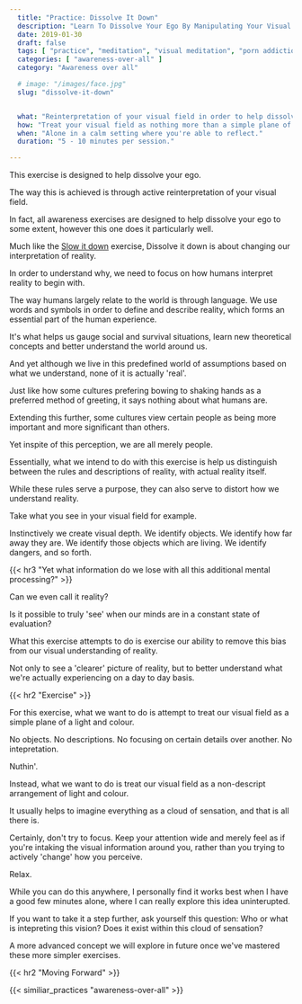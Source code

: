 ```yaml
---
  title: "Practice: Dissolve It Down"
  description: "Learn To Dissolve Your Ego By Manipulating Your Visual Perception Of Reality. Treat Your Visual Field As A Simple Plane Of A Light And Colour."
  date: 2019-01-30
  draft: false
  tags: [ "practice", "meditation", "visual meditation", "porn addiction", "addiction", "awareness", "awareness exercises", "perspective", "nofap", "neverfap", "neverfap deluxe" ]
  categories: [ "awareness-over-all" ]
  category: "Awareness over all"

  # image: "/images/face.jpg"
  slug: "dissolve-it-down"


  what: "Reinterpretation of your visual field in order to help dissolve your ego."
  how: "Treat your visual field as nothing more than a simple plane of a light and colour."
  when: "Alone in a calm setting where you're able to reflect."
  duration: "5 - 10 minutes per session."

---
```


<!-- VERY HAPPY WITH THIS -->


<!-- {{< hr2 "Context" >}} -->


This exercise is designed to help dissolve your ego.

The way this is achieved is through active reinterpretation of your visual field. 

In fact, all awareness exercises are designed to help dissolve your ego to some extent, however this one does it particularly well.

Much like the <a class="link" href="/articles/slow-it-down">Slow it down</a> exercise, Dissolve it down is about changing our interpretation of reality.

In order to understand why, we need to focus on how humans interpret reality to begin with. 

The way humans largely relate to the world is through language. We use words and symbols in order to define and describe reality, which forms an essential part of the human experience.

It's what helps us gauge social and survival situations, learn new theoretical concepts and better understand the world around us.

And yet although we live in this predefined world of assumptions based on what we understand, none of it is actually 'real'.

Just like how some cultures prefering bowing to shaking hands as a preferred method of greeting, it says nothing about what humans are. 

Extending this further, some cultures view certain people as being more important and more significant than others. 

Yet inspite of this perception, we are all merely people.

Essentially, what we intend to do with this exercise is help us distinguish between the rules and descriptions of reality, with actual reality itself. 

While these rules serve a purpose, they can also serve to distort how we understand reality. 

Take what you see in your visual field for example.

Instinctively we create visual depth. We identify objects. We identify how far away they are. We identify those objects which are living. We identify dangers, and so forth.


{{< hr3 "Yet what information do we lose with all this additional mental processing?" >}}


Can we even call it reality?

Is it possible to truly 'see' when our minds are in a constant state of evaluation?

What this exercise attempts to do is exercise our ability to remove this bias from our visual understanding of reality. 

Not only to see a 'clearer' picture of reality, but to better understand what we're actually experiencing on a day to day basis.


{{< hr2 "Exercise" >}}


For this exercise, what we want to do is attempt to treat our visual field as a simple plane of a light and colour. 

No objects. No descriptions. No focusing on certain details over another. No intepretation.

Nuthin'.

Instead, what we want to do is treat our visual field as a non-descript arrangement of light and colour.

It usually helps to imagine everything as a cloud of sensation, and that is all there is.

Certainly, don't try to focus. Keep your attention wide and merely feel as if you're intaking the visual information around you, rather than you trying to actively 'change' how you perceive. 

Relax.

While you can do this anywhere, I personally find it works best when I have a good few minutes alone, where I can really explore this idea uninterupted.

If you want to take it a step further, ask yourself this question: Who or what is intepreting this vision? Does it exist within this cloud of sensation? 

A more advanced concept we will explore in future once we've mastered these more simpler exercises. 

<!-- Recommend period  -->

{{< hr2 "Moving Forward" >}}


{{< similiar_practices "awareness-over-all" >}}

